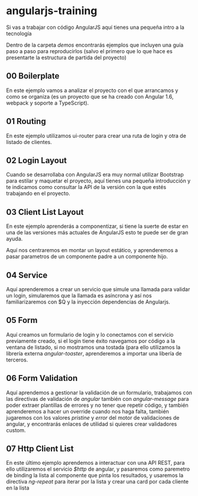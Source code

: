 # angularjs-training

Si vas a trabajar con código AngularJS aquí tienes una pequeña intro a la tecnología

Dentro de la carpeta _demos_ encontrarás ejemplos que incluyen una guía paso a paso para reproducirlos (salvo el primero que lo que hace es presentarte la estructura de partida del proyecto)

## 00 Boilerplate

En este ejemplo vamos a analizar el proyecto con el que arrancamos y como se organiza (es un proyecto que se ha creado con Angular 1.6, webpack y soporte a TypeScript).

## 01 Routing

En este ejemplo utilizamos ui-router para crear una ruta de login y otra de listado de clientes.

## 02 Login Layout

Cuando se desarrollaba con AngularJS era muy normal utilizar Bootstrap para estilar y maquetar el proyecto, aquí tienes una pequeña introducción y te indicamos como consultar la API de la versión con la que estés trabajando en el proyecto.

## 03 Client List Layout

En este ejemplo aprenderás a componentizar, si tiene la suerte de estar en una de las versiones más actuales de AngularJS esto te puede ser de gran ayuda.

Aquí nos centraremos en montar un layout estático, y aprenderemos a pasar parametros de un componente padre a un componente hijo.

## 04 Service

Aquí aprenderemos a crear un servicio que simule una llamada para validar un login, simularemos que la llamada es asíncrona y así nos familiarizaremos con $Q y la inyección dependencias de Angularjs.

## 05 Form

Aquí creamos un formulario de login y lo conectamos con el servicio previamente creado, si el login tiene éxito navegamos por código a la ventana de listado, si no mostramos una tostada (para ello utilizamos la librería externa _angular-toaster_, aprenderemos a importar una libería de terceros.

## 06 Form Validation

Aquí aprendemos a gestionar la validación de un formulario, trabajamos con las directivas de validación de _angular_ también con _angular-message_ para poder extraer plantillas de errores y no tener que repetir código, y también aprenderemos a hacer un override cuando nos haga falta, también jugaremos con los valores _pristine_ y _error_ del motor de validaciones de angular, y encontrarás enlaces de utilidad si quieres crear validadores custom.

## 07 Http Client List

En este último ejemplo aprendemos a interactuar con una API REST, para ello utilizaremos el servicio _$http_ de angular, y pasaremos como paremetro de binding la lista al componente que pinta los resultados, y usaremos la directiva _ng-repeat_ para iterar por la lista y crear una card por cada cliente en la lista

